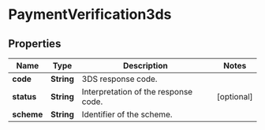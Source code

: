 
# PaymentVerification3ds

## Properties
Name | Type | Description | Notes
------------ | ------------- | ------------- | -------------
**code** | **String** | 3DS response code. | 
**status** | **String** | Interpretation of the response code. |  [optional]
**scheme** | **String** | Identifier of the scheme. | 



